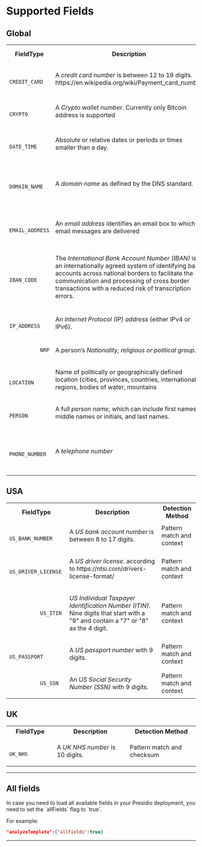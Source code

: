 <h1>Supported Fields</h1>
<h2>Global</h2>
<table>
  <tbody>
    <tr>
      <th>FieldType</th>
      <th>Description</th>
      <th>Detection Method</th>
    </tr>
    <tr>
      <td>
        <code>
          <span>CREDIT_CARD</span>
        </code>
      </td>
      <td>
        <p>A
          <em>credit card number</em> is between 12 to 19 digits. https://en.wikipedia.org/wiki/Payment_card_number</p>
      </td>
      <td>Pattern match and checksum</td>
    </tr>
    <tr>
      <td>
        <code>
          <span>CRYPTO</span>
        </code>
      </td>
      <td>
        <p>A
          <em>Crypto wallet number</em>. Currently only Bitcoin address is supported</p>
      </td>
      <td>Pattern match and checksum</td>
    </tr>
    <tr>
      <td>
        <code>
          <span>DATE_TIME</span>
        </code>
      </td>
      <td>
        <p>Absolute or relative dates or periods or times smaller than a day.</p>
      </td>
      <td>Pattern match and context</td>
    </tr>
    <tr>
      <td>
        <code>
          <span>DOMAIN_NAME</span>
        </code>
      </td>
      <td>
        <p>A
          <em>domain name</em> as defined by the DNS standard.</p>
      </td>
      <td>Pattern match and top level domain validation</td>
    </tr>
    <tr>
      <td>
        <code>
          <span>EMAIL_ADDRESS</span>
        </code>
      </td>
      <td>
        <p>An
          <em>email address</em> identifies an email box to which email messages are delivered</p>
      </td>
      <td>Pattern match and RFC-822 validation</td>
    </tr>
    <tr>
      <td>
        <code>
          <span>IBAN_CODE</span>
        </code>
      </td>
      <td>
        <p>The
          <em>International Bank Account Number (IBAN)</em> is an internationally agreed system of identifying bank accounts across national borders to facilitate the communication and processing of cross border transactions with a reduced risk of transcription errors.</p>
      </td>
      <td>Pattern match and checksum</td>
    </tr>
    <tr>
      <td>
        <code>
          <span>IP_ADDRESS</span>
        </code>
      </td>
      <td>
        <p>An
          <em>Internet Protocol (IP) address</em> (either IPv4 or IPv6).</p>
      </td>
      <td>Pattern match and checksum</td>
    </tr>
    <tr>
      <td>
        <code>
          <span>NRP</span>
        </code>
      </td>
      <td>
        <p>A person’s
          <em>Nationality, religious or political group</em>.</p>
      </td>
      <td>Word and phrase list</td>
    </tr>
    <tr>
      <td>
        <code>
          <span>LOCATION</span>
        </code>
      </td>
      <td>
        <p>Name of politically or geographically defined location (cities, provinces, countries, international regions, bodies of water, mountains</p>
      </td>
      <td>Custom logic and context</td>
    </tr>
    <tr>
      <td>
        <code>
          <span>PERSON</span>
        </code>
      </td>
      <td>
        <p>A full
          <em>person name</em>, which can include first names, middle names or initials, and last names.</p>
      </td>
      <td>Custom logic and context</td>
    </tr>
    <tr>
      <td>
        <code>
          <span>PHONE_NUMBER</span>
        </code>
      </td>
      <td>
        <p>A
          <em>telephone number</em>
        </p>
      </td>
      <td>Custom logic, pattern match and context</td>
    </tr>
  </tbody>
</table>
<h2>USA</h2>
<table>
  <tbody>
    <tr>
      <th>FieldType</th>
      <th>Description</th>
      <th>Detection Method</th>
    </tr>
    <tr>
      <td>
        <code>
          <span>US_BANK_NUMBER</span>
        </code>
      </td>
      <td>
        <p>A
          <em>US bank account number</em> is between 8 to 17 digits.</p>
      </td>
      <td>Pattern match and context</td>
    </tr>
    <tr>
      <td>
        <code>
          <span>US_DRIVER_LICENSE</span>
        </code>
      </td>
      <td>
        <p>A
          <em>US driver license</em>.  according to https://ntsi.com/drivers-license-format/</p>
      </td>
      <td>Pattern match and context</td>
    </tr>
    <tr>
      <td>
        <code>
          <span>US_ITIN</span>
        </code>
      </td>
      <td>
        <p><em>US Individual Taxpayer Identification Number (ITIN).</em> Nine digits that start with a "9" and contain a "7" or "8" as the 4 digit.</p>
      </td>
      <td>Pattern match and context</td>
    </tr>
    <tr>
      <td>
        <code>
          <span>US_PASSPORT</span>
        </code>
      </td>
      <td>
        <p>A
          <em>US passport number</em> with 9 digits.</p>
      </td>
      <td>Pattern match and context</td>
    </tr>
    <tr>
      <td>
        <code>
          <span>US_SSN</span>
        </code>
      </td>
      <td>
        <p>An
          <em>US Social Security Number (SSN)</em> with 9 digits.
          </p>
      </td>
      <td>Pattern match and context</td>
    </tr>
  </tbody>
</table>
<h2>UK</h2>
<table>
  <tbody>
    <tr>
      <th>FieldType</th>
      <th>Description</th>
      <th>Detection Method</th>
    </tr>
    <tr>
      <td>
        <code>
          <span>UK_NHS</span>
        </code>
      </td>
      <td>
        <p>A
          <em>UK NHS number</em> is 10 digits.</p>
      </td>
      <td>Pattern match and checksum</td>
    </tr>
  </tbody>
</table>
<hr/>
<h2>All fields</h2>
In case you need to load all available fields in your Presidio deployment, you need to set the `allFields` flag to `true`.

For example:
```json
"analyzeTemplate":{"allFields":true}
```
<hr/>